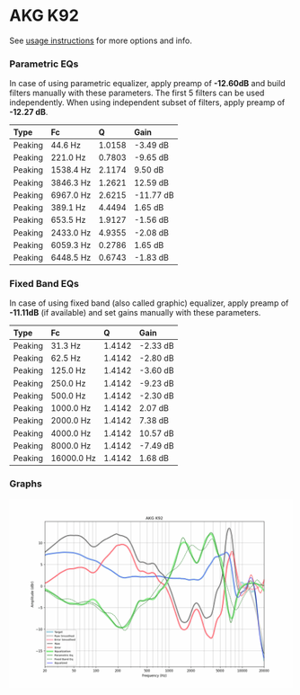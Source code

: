 # AKG K92
See [usage instructions](https://github.com/jaakkopasanen/AutoEq#usage) for more options and info.

### Parametric EQs
In case of using parametric equalizer, apply preamp of **-12.60dB** and build filters manually
with these parameters. The first 5 filters can be used independently.
When using independent subset of filters, apply preamp of **-12.27 dB**.

| Type    | Fc        |      Q | Gain      |
|:--------|:----------|:-------|:----------|
| Peaking | 44.6 Hz   | 1.0158 | -3.49 dB  |
| Peaking | 221.0 Hz  | 0.7803 | -9.65 dB  |
| Peaking | 1538.4 Hz | 2.1174 | 9.50 dB   |
| Peaking | 3846.3 Hz | 1.2621 | 12.59 dB  |
| Peaking | 6967.0 Hz | 2.6215 | -11.77 dB |
| Peaking | 389.1 Hz  | 4.4494 | 1.65 dB   |
| Peaking | 653.5 Hz  | 1.9127 | -1.56 dB  |
| Peaking | 2433.0 Hz | 4.9355 | -2.08 dB  |
| Peaking | 6059.3 Hz | 0.2786 | 1.65 dB   |
| Peaking | 6448.5 Hz | 0.6743 | -1.83 dB  |

### Fixed Band EQs
In case of using fixed band (also called graphic) equalizer, apply preamp of **-11.11dB**
(if available) and set gains manually with these parameters.

| Type    | Fc         |      Q | Gain     |
|:--------|:-----------|:-------|:---------|
| Peaking | 31.3 Hz    | 1.4142 | -2.33 dB |
| Peaking | 62.5 Hz    | 1.4142 | -2.80 dB |
| Peaking | 125.0 Hz   | 1.4142 | -3.60 dB |
| Peaking | 250.0 Hz   | 1.4142 | -9.23 dB |
| Peaking | 500.0 Hz   | 1.4142 | -2.30 dB |
| Peaking | 1000.0 Hz  | 1.4142 | 2.07 dB  |
| Peaking | 2000.0 Hz  | 1.4142 | 7.38 dB  |
| Peaking | 4000.0 Hz  | 1.4142 | 10.57 dB |
| Peaking | 8000.0 Hz  | 1.4142 | -7.49 dB |
| Peaking | 16000.0 Hz | 1.4142 | 1.68 dB  |

### Graphs
![](./AKG%20K92.png)